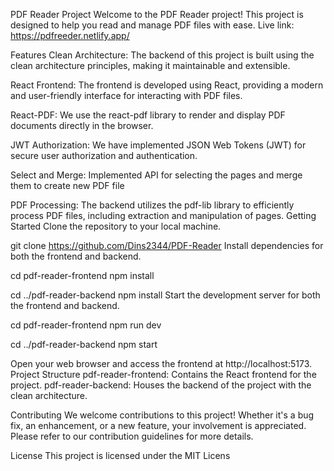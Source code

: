 PDF Reader Project
Welcome to the PDF Reader project! This project is designed to help you read and manage PDF files with ease.
Live link: https://pdfreeder.netlify.app/

Features
Clean Architecture: The backend of this project is built using the clean architecture principles, making it maintainable and extensible.

React Frontend: The frontend is developed using React, providing a modern and user-friendly interface for interacting with PDF files.

React-PDF: We use the react-pdf library to render and display PDF documents directly in the browser.

JWT Authorization: We have implemented JSON Web Tokens (JWT) for secure user authorization and authentication.

Select and Merge: Implemented API for selecting the pages and merge them to create new PDF file

PDF Processing: The backend utilizes the pdf-lib library to efficiently process PDF files, including extraction and manipulation of pages.
Getting Started
Clone the repository to your local machine.

git clone https://github.com/Dins2344/PDF-Reader
Install dependencies for both the frontend and backend.

cd pdf-reader-frontend
npm install

cd ../pdf-reader-backend
npm install
Start the development server for both the frontend and backend.

cd pdf-reader-frontend
npm run dev

cd ../pdf-reader-backend
npm start

Open your web browser and access the frontend at http://localhost:5173.
Project Structure
pdf-reader-frontend: Contains the React frontend for the project.
pdf-reader-backend: Houses the backend of the project with the clean architecture.


Contributing
We welcome contributions to this project! Whether it's a bug fix, an enhancement, or a new feature, your involvement is appreciated. Please refer to our contribution guidelines for more details.

License
This project is licensed under the MIT Licens
